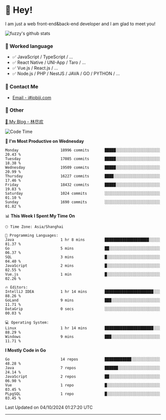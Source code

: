 # 👋 Hey!

I am just a web front-end&back-end developer and I am glad to meet you!

![fuzzy's github stats](https://github-readme-stats.vercel.app/api?username=JaydenForYou&&show_icons=true&&title_color=1abc9c&&icon_color=1abc9c)


### 📝 Worked language

- ✅ JavaScript / TypeScript / ...
- ✅ React Native / UNI-App / Taro / ...
- ✅ Vue.js / React.js / ...
- ✅ Node.js / PHP / NestJS / JAVA / GO / PYTHON / ...

### 📮 Contact Me

- [Email - i#iobiji.com](mailto:i@iobiji.com)


### 🤪 Other

[📌 My Blog - 林尽欢](https://iobiji.com)

<!--START_SECTION:waka-->
![Code Time](http://img.shields.io/badge/Code%20Time-1%2C089%20hrs%2018%20mins-blue)

📅 **I'm Most Productive on Wednesday** 

```text
Monday                   18996 commits       █████░░░░░░░░░░░░░░░░░░░░   20.43 % 
Tuesday                  17085 commits       █████░░░░░░░░░░░░░░░░░░░░   18.38 % 
Wednesday                19509 commits       █████░░░░░░░░░░░░░░░░░░░░   20.99 % 
Thursday                 16227 commits       ████░░░░░░░░░░░░░░░░░░░░░   17.46 % 
Friday                   18432 commits       █████░░░░░░░░░░░░░░░░░░░░   19.83 % 
Saturday                 1024 commits        ░░░░░░░░░░░░░░░░░░░░░░░░░   01.10 % 
Sunday                   1690 commits        ░░░░░░░░░░░░░░░░░░░░░░░░░   01.82 % 
```


📊 **This Week I Spent My Time On** 

```text
🕑︎ Time Zone: Asia/Shanghai

💬 Programming Languages: 
Java                     1 hr 8 mins         ████████████████████░░░░░   81.37 % 
Go                       5 mins              ██░░░░░░░░░░░░░░░░░░░░░░░   06.37 % 
SQL                      3 mins              █░░░░░░░░░░░░░░░░░░░░░░░░   04.40 % 
JavaScript               2 mins              █░░░░░░░░░░░░░░░░░░░░░░░░   02.55 % 
Vue.js                   1 min               █░░░░░░░░░░░░░░░░░░░░░░░░   02.26 % 

🔥 Editors: 
IntelliJ IDEA            1 hr 14 mins        ██████████████████████░░░   88.26 % 
GoLand                   9 mins              ███░░░░░░░░░░░░░░░░░░░░░░   11.71 % 
DataGrip                 0 secs              ░░░░░░░░░░░░░░░░░░░░░░░░░   00.03 % 

💻 Operating System: 
Linux                    1 hr 14 mins        ██████████████████████░░░   88.29 % 
Windows                  9 mins              ███░░░░░░░░░░░░░░░░░░░░░░   11.71 % 
```

**I Mostly Code in Go** 

```text
Go                       14 repos            ████████████░░░░░░░░░░░░░   48.28 % 
Java                     7 repos             ██████░░░░░░░░░░░░░░░░░░░   24.14 % 
JavaScript               2 repos             ██░░░░░░░░░░░░░░░░░░░░░░░   06.90 % 
Vue                      1 repo              █░░░░░░░░░░░░░░░░░░░░░░░░   03.45 % 
PLpgSQL                  1 repo              █░░░░░░░░░░░░░░░░░░░░░░░░   03.45 % 
```




 Last Updated on 04/10/2024 01:27:20 UTC
<!--END_SECTION:waka-->
---
